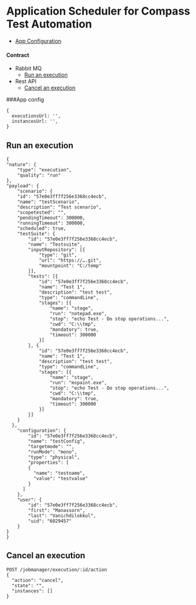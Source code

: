 # Application Scheduler for Compass Test Automation


* [App Configuration](#app-configuration)
#### Contract
* Rabbit MQ
  * [Run an execution](#run-an-execution)
* Rest API
  * [Cancel an execution](#cancel-an-execution)

###App config
```
{
  executionsUrl: '',
  instancesUrl: '',
}
```

## Run an execution
```
{
"nature": {
	"type": "execution",
	"quality": "run"
},
"payload": {
	"scenario": {
	"id": "57e0e3ff7f256e3368cc4ecb",
	"name": "testScenario",
	"description": "Test scenario",
	"scopetested": "",
	"pendingTimeout": 300000,
	"runningTimeout": 300000,
	"scheduled": true,
	"testSuite": {
		"id": "57e0e3ff7f256e3368cc4ecb",
		"name": "Testsuite",
		"inputRepository": [{
			"type": "git",
			"url": "https://….git",
			"mountpoint": "C:/temp"
		}],
		"tests": [{
			"id": "57e0e3ff7f256e3368cc4ecb",
			"name": "Test 1",
			"description": "test test",
			"type": "commandLine",
			"stages": [{
				"name": "stage",
				"run": "notepad.exe",
				"stop": "echo Test - Do stop operations...",
				"cwd": "C:\\tmp",
				"mandatory": true,
				"timeout": 300000
			}]
		}, {
			"id": "57e0e3ff7f256e3368cc4ecb",
			"name": "Test 1",
			"description": "test test",
			"type": "commandLine",
			"stages": [{
				"name": "stage",
				"run": "mspaint.exe",
				"stop": "echo Test - Do stop operations...",
				"cwd": "C:\\tmp",
				"mandatory": true,
				"timeout": 300000
			}]
		}]
	}
  },
	"configuration": {
		"id": "57e0e3ff7f256e3368cc4ecb",
		"name": "testConfig",
		"targetmode": "",
		"runMode": "mono",
		"type": "physical",
		"properties": [
		{
		  "name": "testname",
		  "value": "testvalue"
		}
	  ]
	},
	"user": {
		"id": "57e0e3ff7f256e3368cc4ecb",
		"first": "Manassorn",
		"last": "Vanichdilokkul",
		"uid": "6029457"
	}
}
}
```


## Cancel an execution
```
POST /jobmanager/execution/:id/action
{
  "action": "cancel",
  "state": "",
  "instances": []
}
```
